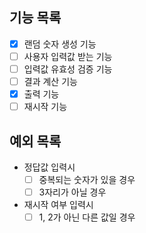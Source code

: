 ## 기능 목록

- [x] 랜덤 숫자 생성 기능
- [ ] 사용자 입력값 받는 기능
- [ ] 입력값 유효성 검증 기능
- [ ] 결과 계산 기능
- [x] 출력 기능
- [ ] 재시작 기능

## 예외 목록

- 정답값 입력시
  - [ ] 중복되는 숫자가 있을 경우
  - [ ] 3자리가 아닐 경우
- 재시작 여부 입력시
  - [ ] 1, 2가 아닌 다른 값일 경우
